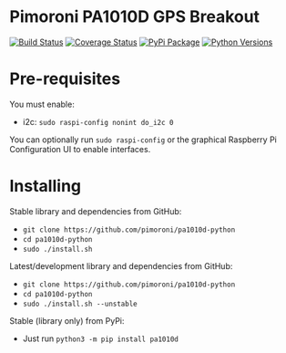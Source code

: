 # Pimoroni PA1010D GPS Breakout

[![Build Status](https://shields.io/github/workflow/status/pimoroni/pa1010d-python/Python%20Tests.svg)](https://github.com/pimoroni/pa1010d-python/actions/workflows/test.yml)
[![Coverage Status](https://coveralls.io/repos/github/pimoroni/pa1010d-python/badge.svg?branch=master)](https://coveralls.io/github/pimoroni/pa1010d-python?branch=master)
[![PyPi Package](https://img.shields.io/pypi/v/pa1010d.svg)](https://pypi.python.org/pypi/pa1010d)
[![Python Versions](https://img.shields.io/pypi/pyversions/pa1010d.svg)](https://pypi.python.org/pypi/pa1010d)

# Pre-requisites

You must enable:

* i2c: `sudo raspi-config nonint do_i2c 0`

You can optionally run `sudo raspi-config` or the graphical Raspberry Pi Configuration UI to enable interfaces.

# Installing

Stable library and dependencies from GitHub:

* `git clone https://github.com/pimoroni/pa1010d-python`
* `cd pa1010d-python`
* `sudo ./install.sh`

Latest/development library and dependencies from GitHub:

* `git clone https://github.com/pimoroni/pa1010d-python`
* `cd pa1010d-python`
* `sudo ./install.sh --unstable`

Stable (library only) from PyPi:

* Just run `python3 -m pip install pa1010d`
